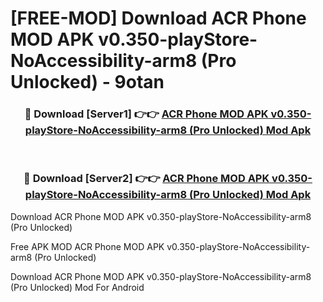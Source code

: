 # [FREE-MOD] Download ACR Phone MOD APK v0.350-playStore-NoAccessibility-arm8 (Pro Unlocked) - 9otan


<div align="center">
<h3>🔴 Download [Server1] 👉👉 <a href="https://apk-comot.site?title=ACR_Phone_MOD_APK_v0.350-playStore-NoAccessibility-arm8_(Pro_Unlocked)">ACR Phone MOD APK v0.350-playStore-NoAccessibility-arm8 (Pro Unlocked) Mod Apk</a></h3><br>

<h3>🔴 Download [Server2] 👉👉 <a href="https://apk-comot.site?title=ACR_Phone_MOD_APK_v0.350-playStore-NoAccessibility-arm8_(Pro_Unlocked)">ACR Phone MOD APK v0.350-playStore-NoAccessibility-arm8 (Pro Unlocked) Mod Apk</a></h3>
</div>



Download ACR Phone MOD APK v0.350-playStore-NoAccessibility-arm8 (Pro Unlocked) 

Free APK MOD ACR Phone MOD APK v0.350-playStore-NoAccessibility-arm8 (Pro Unlocked) 

Download ACR Phone MOD APK v0.350-playStore-NoAccessibility-arm8 (Pro Unlocked) Mod For Android
